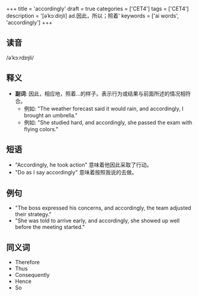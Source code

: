 +++
title = 'accordingly'
draft = true
categories = ['CET4']
tags = ['CET4']
description = '[əˈkɔːdiŋli] ad.因此，所以；照着'
keywords = ['ai words', 'accordingly']
+++

## 读音
/əˈkɔːrdɪŋli/

## 释义
- **副词**: 因此，相应地，照着…的样子。表示行为或结果与前面所述的情况相符合。
    - 例如: "The weather forecast said it would rain, and accordingly, I brought an umbrella."
    - 例如: "She studied hard, and accordingly, she passed the exam with flying colors."

## 短语
- "Accordingly, he took action" 意味着他因此采取了行动。
- "Do as I say accordingly" 意味着按照我说的去做。

## 例句
- "The boss expressed his concerns, and accordingly, the team adjusted their strategy."
- "She was told to arrive early, and accordingly, she showed up well before the meeting started."

## 同义词
- Therefore
- Thus
- Consequently
- Hence
- So
